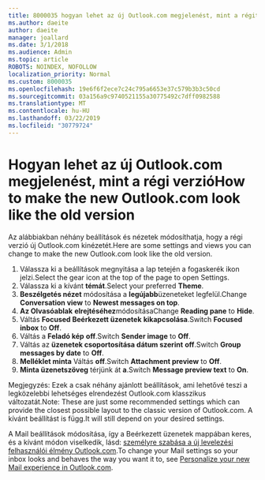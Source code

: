 ```yaml
---
title: 8000035 hogyan lehet az új Outlook.com megjelenést, mint a régit.
ms.author: daeite
author: daeite
manager: joallard
ms.date: 3/1/2018
ms.audience: Admin
ms.topic: article
ROBOTS: NOINDEX, NOFOLLOW
localization_priority: Normal
ms.custom: 8000035
ms.openlocfilehash: 19e6f6f2ece7c24c795a6653e37c579b3b3c50cd
ms.sourcegitcommit: 03a156a9c9740521155a30775492c7dff0982588
ms.translationtype: MT
ms.contentlocale: hu-HU
ms.lasthandoff: 03/22/2019
ms.locfileid: "30779724"
---
```

# <a name="how-to-make-the-new-outlookcom-look-like-the-old-version"></a><span data-ttu-id="e464b-102">Hogyan lehet az új Outlook.com megjelenést, mint a régi verzió</span><span class="sxs-lookup"><span data-stu-id="e464b-102">How to make the new Outlook.com look like the old version</span></span>

<span data-ttu-id="e464b-103">Az alábbiakban néhány beállítások és nézetek módosíthatja, hogy a régi verzió új Outlook.com kinézetét.</span><span class="sxs-lookup"><span data-stu-id="e464b-103">Here are some settings and views you can change to make the new Outlook.com look like the old version.</span></span>

1. <span data-ttu-id="e464b-104">Válassza ki a beállítások megnyitása a lap tetején a fogaskerék ikon jelzi.</span><span class="sxs-lookup"><span data-stu-id="e464b-104">Select the gear icon at the top of the page to open Settings.</span></span>
2. <span data-ttu-id="e464b-105">Válassza ki a kívánt **témát**.</span><span class="sxs-lookup"><span data-stu-id="e464b-105">Select your preferred **Theme**.</span></span>
3. <span data-ttu-id="e464b-106">**Beszélgetés nézet** módosítása a **legújabb**üzeneteket legfelül.</span><span class="sxs-lookup"><span data-stu-id="e464b-106">Change **Conversation view** to **Newest messages on top**.</span></span>
4. <span data-ttu-id="e464b-107">**Az Olvasóablak** **elrejtéséhez**módosítása</span><span class="sxs-lookup"><span data-stu-id="e464b-107">Change **Reading pane** to **Hide**.</span></span>
5. <span data-ttu-id="e464b-108">Váltás **Focused Beérkezett üzenetek** **kikapcsolása**.</span><span class="sxs-lookup"><span data-stu-id="e464b-108">Switch **Focused inbox** to **Off**.</span></span>
6. <span data-ttu-id="e464b-109">Váltás a **Feladó kép** **off**.</span><span class="sxs-lookup"><span data-stu-id="e464b-109">Switch **Sender image** to **Off**.</span></span> 
7. <span data-ttu-id="e464b-110">Váltás az **üzenetek csoportosítása dátum szerint** **off**.</span><span class="sxs-lookup"><span data-stu-id="e464b-110">Switch **Group messages by date** to **Off**.</span></span> 
8. <span data-ttu-id="e464b-111">**Melléklet minta** Váltás **off**.</span><span class="sxs-lookup"><span data-stu-id="e464b-111">Switch **Attachment preview** to **Off**.</span></span> 
9. <span data-ttu-id="e464b-112">**Minta üzenetszöveg** térjünk át **a**.</span><span class="sxs-lookup"><span data-stu-id="e464b-112">Switch **Message preview text** to **On**.</span></span>

<span data-ttu-id="e464b-113">Megjegyzés: Ezek a csak néhány ajánlott beállítások, ami lehetővé teszi a legközelebbi lehetséges elrendezést Outlook.com klasszikus változatát.</span><span class="sxs-lookup"><span data-stu-id="e464b-113">Note: These are just some recommended settings which can provide the closest possible layout to the classic version of Outlook.com.</span></span> <span data-ttu-id="e464b-114">A kívánt beállítást is függ.</span><span class="sxs-lookup"><span data-stu-id="e464b-114">It will still depend on your desired settings.</span></span>

<span data-ttu-id="e464b-115">A Mail beállítások módosítása, így a Beérkezett üzenetek mappában keres, és a kívánt módon viselkedik, lásd: [személyre szabása a új levelezési felhasználói élmény Outlook.com](https://support.office.com/article/b41c2ecb-f23c-42b3-b7f8-659646d5e58c).</span><span class="sxs-lookup"><span data-stu-id="e464b-115">To change your Mail settings so your inbox looks and behaves the way you want it to, see [Personalize your new Mail experience in Outlook.com](https://support.office.com/article/b41c2ecb-f23c-42b3-b7f8-659646d5e58c).</span></span>